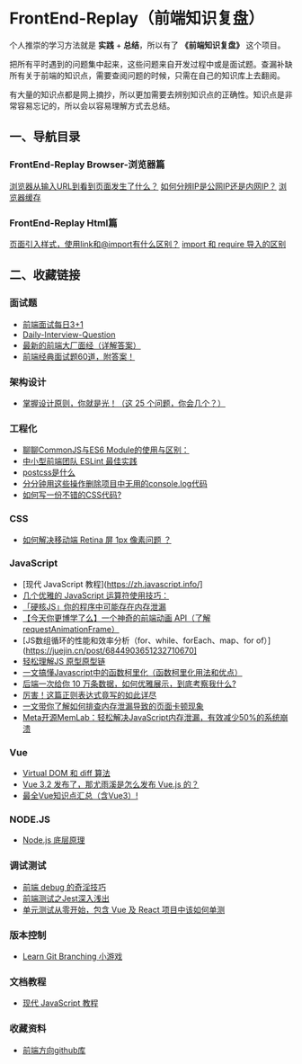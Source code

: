 # FrontEnd-Replay（前端知识复盘）
个人推崇的学习方法就是 **实践** + **总结**，所以有了 **《前端知识复盘》** 这个项目。

把所有平时遇到的问题集中起来，这些问题来自开发过程中或是面试题。查漏补缺所有关于前端的知识点，需要查阅问题的时候，只需在自己的知识库上去翻阅。

有大量的知识点都是网上摘抄，所以更加需要去辨别知识点的正确性。知识点是非常容易忘记的，所以会以容易理解方式去总结。



## 一、导航目录

### FrontEnd-Replay Browser-浏览器篇
[浏览器从输入URL到看到页面发生了什么？](Browser/browserParsingThePage/README.md)
[如何分辨IP是公网IP还是内网IP？](Browser/browserParsingThePage/README.md)
[浏览器缓存](Browser/browserCache/README.md)

### FrontEnd-Replay Html篇
[页面引入样式，使用link和@import有什么区别？](HTML/1/README.md)
[import 和 require 导入的区别](HTML/2/README.md)

## 二、收藏链接
### 面试题
* [前端面试每日3+1](http://www.h-camel.com/)
* [Daily-Interview-Question](https://github.com/Advanced-Frontend/Daily-Interview-Question/blob/master/datum/summary.md)
* [最新的前端大厂面经（详解答案）](https://juejin.cn/post/7004638318843412493?share_token=f65e6692-0418-455d-b985-35a4301e8ea7)
* [前端经典面试题60道，附答案！](https://mp.weixin.qq.com/s/eDwhUgA08YU8j122EZozRA)

### 架构设计
* [掌握设计原则，你就是光！（这 25 个问题，你会几个？）](https://mp.weixin.qq.com/s/zlnv4r3neW1SSghznHOBig)

### 工程化
* [聊聊CommonJS与ES6 Module的使用与区别：](https://mp.weixin.qq.com/s/1wUU-i3W4RlR2hf86lZqEA)
* [中小型前端团队 ESLint 最佳实践](https://mp.weixin.qq.com/s/FvuCfxvhEwNZwXeK0JvKbA)
* [postcss是什么](https://www.jianshu.com/p/9a9048bc8978)
* [分分钟用这些操作删除项目中无用的console.log代码](https://juejin.cn/post/6992749075326042126?share_token=9aa128cf-166b-4e8e-8407-ef86492554d1)
* [如何写一份不错的CSS代码?](https://mp.weixin.qq.com/s/m1QGvrVJTfcsau8gYLTbYA)

### CSS
* [如何解决移动端 Retina 屏 1px 像素问题 ？](https://mp.weixin.qq.com/s/TdBboawwkzopR-8Y5Bw5pA)

### JavaScript
* [现代 JavaScript 教程](https://zh.javascript.info/]
* [几个优雅的 JavaScript 运算符使用技巧：](https://mp.weixin.qq.com/s/FwF_awtPQAgXQYs1SWcDfw)
* [「硬核JS」你的程序中可能存在内存泄漏](https://juejin.cn/post/6984188410659340324?share_token=ec1497f8-263e-4da4-8222-a6e05e86c329)
* [【今天你更博学了么】一个神奇的前端动画 API（了解requestAnimationFrame）](https://juejin.cn/post/6991297852462858277?share_token=ee794cb0-fb56-41ba-a3a7-79a6b1f65eb5)
* [JS数组循环的性能和效率分析（for、while、forEach、map、for of）](https://juejin.cn/post/6844903651232710670]
* [轻松理解JS 原型原型链](https://juejin.cn/post/6844903989088092174)
* [一文搞懂Javascript中的函数柯里化（函数柯里化用法和优点）](https://zhuanlan.zhihu.com/p/120735088)
* [后端一次给你 10 万条数据，如何优雅展示，到底考察我什么?](https://mp.weixin.qq.com/s/a9Cso_nXjLeacilF1rs4zA)
* [厉害！这篇正则表达式竟写的如此详尽](https://mp.weixin.qq.com/s/otpS-TtqK1edSmHJJTdnFA)
* [一文带你了解如何排查内存泄漏导致的页面卡顿现象](https://mp.weixin.qq.com/s/Tyz48cCsbUE2z0Ff_8K0Mg)
* [Meta开源MemLab：轻松解决JavaScript内存泄漏，有效减少50%的系统崩溃](https://mp.weixin.qq.com/s/7GddW4XChL4kPk-cC7Dx3g)

### Vue
* [Virtual DOM 和 diff 算法](https://juejin.cn/post/6990582632270528525?share_token=b28b3faf-0139-442e-a297-cfe6b32e09d4)
* [Vue 3.2 发布了，那尤雨溪是怎么发布 Vue.js 的？](https://juejin.cn/post/6997943192851054606?share_token=4c61579a-23eb-4eb6-b9e5-80346e206085)
* [最全Vue知识点汇总（含Vue3）!](https://mp.weixin.qq.com/s/-rc1lYYlsfx-wR4mQmIIQQ)

### NODE.JS
* [Node.js 底层原理](https://mp.weixin.qq.com/s/AgUHQUeJUm-uDV35xiMlcg)

### 调试测试
* [前端 debug 的奇淫技巧](https://juejin.cn/post/6992024002113847332?share_token=b8096690-8e6a-47f0-8a4b-419aa5fd2db1)
* [前端测试之Jest深入浅出](https://juejin.cn/post/6844904196244766728)
* [单元测试从零开始，包含 Vue 及 React 项目中该如何单测](https://juejin.cn/post/6844904018129453070)

### 版本控制
* [Learn Git Branching 小游戏](https://learngitbranching.js.org/?locale=zh_CN)

### 文档教程
* [现代 JavaScript 教程](https://zh.javascript.info/)

### 收藏资料
* [前端方向github库](https://zhuanlan.zhihu.com/p/465197334)
